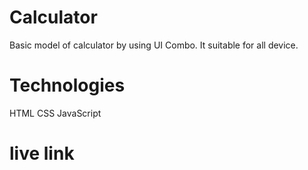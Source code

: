 # Calculator
Basic model of calculator by using UI Combo. It suitable for all device.

# Technologies

HTML
CSS
JavaScript

# live link
